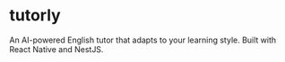 # tutorly
An AI-powered English tutor that adapts to your learning style. Built with React Native and NestJS.
